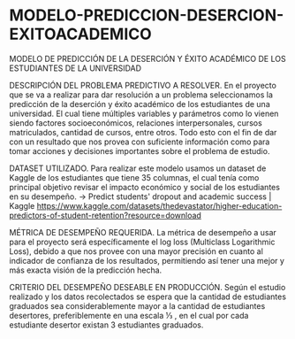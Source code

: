 # MODELO-PREDICCION-DESERCION-EXITOACADEMICO
MODELO DE PREDICCIÓN DE LA DESERCIÓN Y ÉXITO ACADÉMICO DE LOS ESTUDIANTES DE LA UNIVERSIDAD 

DESCRIPCIÓN DEL PROBLEMA PREDICTIVO A RESOLVER.
En el proyecto que se va a realizar para dar resolución a un problema seleccionamos la predicción de la deserción y éxito académico de los estudiantes de una universidad. El cual tiene múltiples variables y parámetros como lo vienen siendo factores socioeconómicos, relaciones interpersonales, cursos matriculados, cantidad de cursos, entre otros. Todo esto con el fin de dar con un resultado que nos provea con suficiente información como para tomar acciones y decisiones importantes sobre el problema de estudio.

DATASET UTILIZADO.
Para realizar este modelo usamos un dataset de Kaggle de los estudiantes que tiene 35 columnas, el cual tenía como principal objetivo revisar el impacto económico y social de los estudiantes en su desempeño.
->  Predict students' dropout and academic success | Kaggle
https://www.kaggle.com/datasets/thedevastator/higher-education-predictors-of-student-retention?resource=download

MÉTRICA DE DESEMPEÑO REQUERIDA.
La métrica de desempeño a usar para el proyecto será específicamente el log loss (Multiclass Logarithmic Loss), debido a que nos provee con una mayor precisión en cuanto al indicador de confianza de los resultados, permitiendo así tener una mejor y más exacta visión de la predicción hecha.

CRITERIO DEL DESEMPEÑO DESEABLE EN PRODUCCIÓN.
Según el estudio realizado y los datos recolectados se espera que la cantidad de estudiantes graduados sea considerablemente mayor a la cantidad de estudiantes desertores, preferiblemente en una escala ⅓ , en el cual por cada estudiante desertor existan 3 estudiantes graduados.
